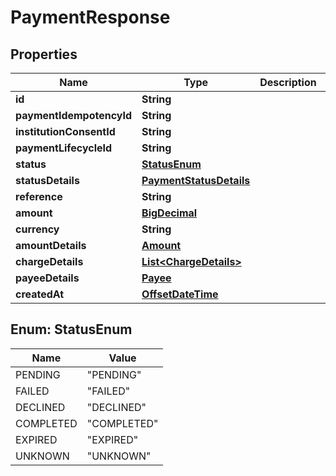 
# PaymentResponse

## Properties
Name | Type | Description | Notes
------------ | ------------- | ------------- | -------------
**id** | **String** |  |  [optional]
**paymentIdempotencyId** | **String** |  |  [optional]
**institutionConsentId** | **String** |  |  [optional]
**paymentLifecycleId** | **String** |  |  [optional]
**status** | [**StatusEnum**](#StatusEnum) |  |  [optional]
**statusDetails** | [**PaymentStatusDetails**](PaymentStatusDetails.md) |  |  [optional]
**reference** | **String** |  |  [optional]
**amount** | [**BigDecimal**](BigDecimal.md) |  |  [optional]
**currency** | **String** |  |  [optional]
**amountDetails** | [**Amount**](Amount.md) |  |  [optional]
**chargeDetails** | [**List&lt;ChargeDetails&gt;**](ChargeDetails.md) |  |  [optional]
**payeeDetails** | [**Payee**](Payee.md) |  |  [optional]
**createdAt** | [**OffsetDateTime**](OffsetDateTime.md) |  |  [optional]


<a name="StatusEnum"></a>
## Enum: StatusEnum
Name | Value
---- | -----
PENDING | &quot;PENDING&quot;
FAILED | &quot;FAILED&quot;
DECLINED | &quot;DECLINED&quot;
COMPLETED | &quot;COMPLETED&quot;
EXPIRED | &quot;EXPIRED&quot;
UNKNOWN | &quot;UNKNOWN&quot;



